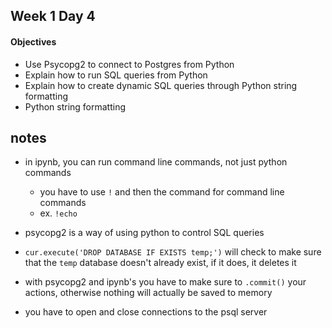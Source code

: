 ## Week 1 Day 4

#### Objectives
- Use Psycopg2 to connect to Postgres from Python
- Explain how to run SQL queries from Python
- Explain how to create dynamic SQL queries through Python string formatting
- Python string formatting

## notes
- in ipynb, you can run command line commands, not just python commands
    - you have to use `!` and then the command for command line commands
    - ex. `!echo`

- psycopg2 is a way of using python to control SQL queries
- `cur.execute('DROP DATABASE IF EXISTS temp;')` will check to make sure that the `temp` database doesn't already exist, if it does, it deletes it
- with psycopg2 and ipynb's you have to make sure to `.commit()` your actions, otherwise nothing will actually be saved to memory
- you have to open and close connections to the psql server
